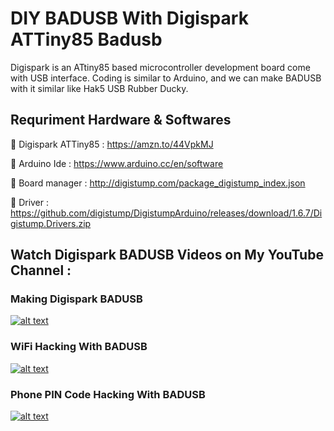 # DIY BADUSB With Digispark ATTiny85 Badusb
Digispark is an ATtiny85 based microcontroller development board come with USB interface. Coding is similar to Arduino, and we can make BADUSB with it similar like Hak5 USB Rubber Ducky.

## Requriment Hardware & Softwares

🔗 Digispark ATTiny85 : https://amzn.to/44VpkMJ

🔗 Arduino Ide : https://www.arduino.cc/en/software

🔗 Board manager : http://digistump.com/package_digistump_index.json

🔗 Driver : https://github.com/digistump/DigistumpArduino/releases/download/1.6.7/Digistump.Drivers.zip

## Watch Digispark BADUSB Videos on My YouTube Channel :

### Making Digispark BADUSB
[![alt text](https://img.youtube.com/vi/uUcmAPKvQ4Q/maxresdefault.jpg)](https://youtu.be/uUcmAPKvQ4Q)

### WiFi Hacking With BADUSB
[![alt text](https://img.youtube.com/vi/cLWqbGjDmPk/maxresdefault.jpg)](https://youtu.be/cLWqbGjDmPk)

### Phone PIN Code Hacking With BADUSB
[![alt text](https://img.youtube.com/vi/Pg1Yz_OMb08/maxresdefault.jpg)](https://youtu.be/Pg1Yz_OMb08)
